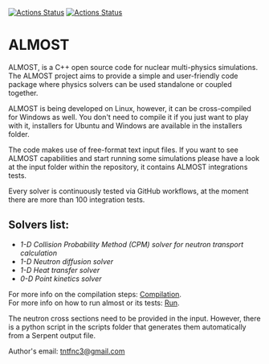 [![Actions Status](https://github.com/FrancisKhan/ALMOST/workflows/CI-Linux/badge.svg)](https://github.com/FrancisKhan/ALMOST/actions)
[![Actions Status](https://github.com/FrancisKhan/ALMOST/workflows/CI-Cross-Compilation/badge.svg)](https://github.com/FrancisKhan/ALMOST/actions)

# ALMOST

ALMOST, is a C++ open source code for nuclear multi-physics simulations. The ALMOST project aims to provide a simple and user-friendly code package where physics solvers can be used standalone or coupled together.

ALMOST is being developed on Linux, however, it can be cross-compiled for Windows as well. You don't need to compile it if you just want to play with it,  installers for Ubuntu and Windows are available in the installers folder.

The code makes use of free-format text input files. If you want to see ALMOST capabilities and start running some simulations please have a look at the input folder within the repository, it contains ALMOST integrations tests.

Every solver is continuously tested via GitHub workflows, at the moment there are more than 100 integration tests.

## Solvers list:
* *1-D Collision Probability Method (CPM) solver for neutron transport calculation*
* *1-D Neutron diffusion solver*
* *1-D Heat transfer solver*
* *0-D Point kinetics solver*

For more info on the compilation steps: [Compilation](https://github.com/FrancisKhan/ALMOST/wiki/Compilation). \
For more info on how to run almost or its tests: [Run](https://github.com/FrancisKhan/ALMOST/wiki/Run-ALMOST).

The neutron cross sections need to be provided in the input. However, there is a python script in the scripts folder that generates them automatically from a Serpent output file.

Author's email: tntfnc3@gmail.com
